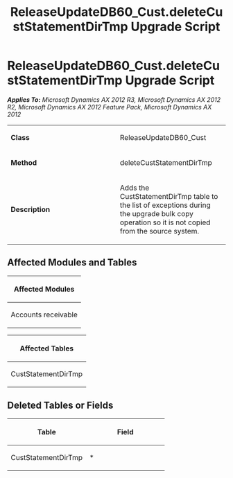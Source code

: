 ﻿---
title: ReleaseUpdateDB60_Cust.deleteCustStatementDirTmp Upgrade Script
TOCTitle: ReleaseUpdateDB60_Cust.deleteCustStatementDirTmp Upgrade Script
ms:assetid: 4f1a77d5-ccd9-17b1-1404-5fee607ab8e4
ms:mtpsurl: https://msdn.microsoft.com/en-us/library/JJ685495(v=AX.60)
ms:contentKeyID: 49708199
ms.date: 05/18/2015
mtps_version: v=AX.60
---

# ReleaseUpdateDB60\_Cust.deleteCustStatementDirTmp Upgrade Script 


_**Applies To:** Microsoft Dynamics AX 2012 R3, Microsoft Dynamics AX 2012 R2, Microsoft Dynamics AX 2012 Feature Pack, Microsoft Dynamics AX 2012_

<table>
<colgroup>
<col style="width: 50%" />
<col style="width: 50%" />
</colgroup>
<tbody>
<tr class="odd">
<td><p><strong>Class</strong></p></td>
<td><p>ReleaseUpdateDB60_Cust</p></td>
</tr>
<tr class="even">
<td><p><strong>Method</strong></p></td>
<td><p>deleteCustStatementDirTmp</p></td>
</tr>
<tr class="odd">
<td><p><strong>Description</strong></p></td>
<td><p>Adds the CustStatementDirTmp table to the list of exceptions during the upgrade bulk copy operation so it is not copied from the source system.</p></td>
</tr>
</tbody>
</table>


## Affected Modules and Tables

<table>
<colgroup>
<col style="width: 100%" />
</colgroup>
<thead>
<tr class="header">
<th><p>Affected Modules</p></th>
</tr>
</thead>
<tbody>
<tr class="odd">
<td><p>Accounts receivable</p></td>
</tr>
</tbody>
</table>


<table>
<colgroup>
<col style="width: 100%" />
</colgroup>
<thead>
<tr class="header">
<th><p>Affected Tables</p></th>
</tr>
</thead>
<tbody>
<tr class="odd">
<td><p>CustStatementDirTmp</p></td>
</tr>
</tbody>
</table>


## Deleted Tables or Fields

<table>
<colgroup>
<col style="width: 50%" />
<col style="width: 50%" />
</colgroup>
<thead>
<tr class="header">
<th><p>Table</p></th>
<th><p>Field</p></th>
</tr>
</thead>
<tbody>
<tr class="odd">
<td><p>CustStatementDirTmp</p></td>
<td><p>*</p></td>
</tr>
</tbody>
</table>

  


